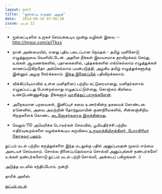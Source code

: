 ```yaml
---
layout: post
title:  "ஐஸ்கட்டி உருகும் அழகு"
date:   2014-09-16 07:06:38
issue: மடல் 12
---
```


- ஐஸ்கட்டிகளை உருகச் செய்யக்கூடிய மூன்று வழிகள் இவை -- http://imgur.com/a/lTkxs

- நான் அண்மையில், எனது புதிய படைப்பான நெய்தல் - தமிழ் யுனிகோடு எழுத்துருவை வெளியிட்டேன். அதனை நீங்கள் இலவசமாக தரவிறக்கம் செய்து, உங்கள் ஆவணங்களில், பதாகைகளில், புத்தகங்களில் எங்கெல்லாம் எழுத்துக்கள் காணப்படுகிறதோ அங்கெல்லாம் பயன்படுத்தி, அழகிய தமிழ் எழுத்துக்களுக்கு இன்னும் அழகு சேர்க்கலாம். [இந்த இணைப்பில்](https://www.behance.net/gallery/19176405/Neythal-Tamil-Free-Font) பதிவிறக்கலாம். 

- விக்கிப்பீடியாவில் உள்ள மனிதனைப் பற்றிய கட்டுரையானது, மனிதர்களால் எழுதப்பட்டது போன்றல்லாது எழுதப்பட்டுள்ளது, கொஞ்சம் கிலியை உண்டுபண்ணுகிறது. நீங்களும் [வாசித்துப் பாருங்களேன்](http://en.wikipedia.org/wiki/Human). 

- அநேகமான பறவைகள், இனிப்புச் சுவை உணர்கின்ற தகவைக் கொண்டன. ஏனெனில், அவை அவற்றின் தோற்றுவாயின் குணநிலைகளில், சின்னஞ்சிறிய சிறகுகளைக் கொண்ட [டைனோசர்களாக இருக்கின்றது](http://theconversation.com/most-birds-cant-taste-sugar-heres-why-the-hummingbird-can-31486).

- வெறும் 110 அமெரிக்க டொலர்கள் செலவில், பூமியதிர்ச்சி பற்றிய எதிர்வுகூறல்களை வழங்கக்கூடிய கருவியை [உருவாக்கியிருக்கிறார், பேராசிரியர் ஜோசுவா புலூம்](http://www.berkeleyside.com/2014/09/09/uc-berkeley-prof-joshua-bloom-makes-earthquake-alert-kit-for-110/). 

நுட்பம் மடல் பற்றிய கருத்துக்களை இந்த மடலுக்கு பதில் அனுப்புவதன் மூலம் எம்மை அடையச் செய்யலாம். சொல்ல நினைப்பதெல்லாம் சொல்லி அனுப்புங்கள் நண்பர்களே! உங்கள் நண்பர்களோடு நுட்பம் மடல் பற்றி சொல்லி, அன்பைப் பகிருங்கள். :)

அடுத்த மடலில் சந்திப்போம். நன்றி.

தாரிக் அஸீஸ்

[நுட்பம் மடல்](http://nutpam.org)